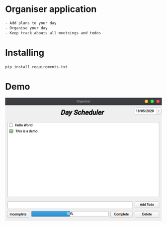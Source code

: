 # Organiser application

    - Add plans to your day
    - Organise your day
    - Keep track abouts all meetsings and todos
    
# Installing

  `pip install requirements.txt`
  
# Demo

 <img src="demo.png"/>
